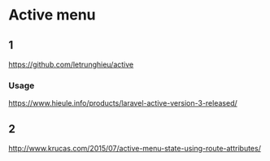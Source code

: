 # Active menu
## 1
https://github.com/letrunghieu/active
### Usage
https://www.hieule.info/products/laravel-active-version-3-released/

## 2
http://www.krucas.com/2015/07/active-menu-state-using-route-attributes/